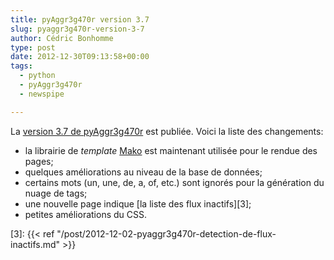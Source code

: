 ```yaml
---
title: pyAggr3g470r version 3.7
slug: pyaggr3g470r-version-3-7
author: Cédric Bonhomme
type: post
date: 2012-12-30T09:13:58+00:00
tags:
  - python
  - pyAggr3g470r
  - newspipe

---
```

La [version 3.7 de pyAggr3g470r][1] est publiée. Voici la liste des changements:

- la librairie de _template_ [Mako][2] est maintenant utilisée pour le rendue des pages;
- quelques améliorations au niveau de la base de données;
- certains mots (un, une, de, a, of, etc.) sont ignorés pour la génération du nuage de tags;
- une nouvelle page indique [la liste des flux inactifs][3];
- petites améliorations du CSS.

 [1]: http://freecode.com/projects/pyaggr3g470r/releases/350970
 [2]: http://www.makotemplates.org
 [3]: {{< ref "/post/2012-12-02-pyaggr3g470r-detection-de-flux-inactifs.md" >}}
